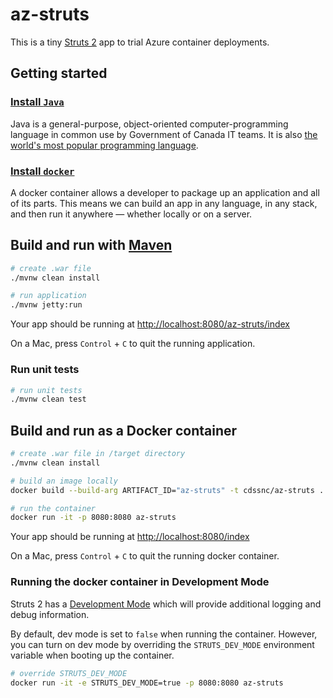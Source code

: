 # az-struts

This is a tiny [Struts 2](https://struts.apache.org/) app to trial Azure container deployments.

## Getting started

### [Install `Java`](https://www.oracle.com/technetwork/java/javase/downloads/index.html)

Java is a general-purpose, object-oriented computer-programming language in common use by Government of Canada IT teams. It is also [the world's most popular programming language](https://www.tiobe.com/tiobe-index/). 


### [Install `docker`](https://docs.docker.com/install/)

A docker container allows a developer to package up an application and all of its parts. This means we can build an app in any language, in any stack, and then run it anywhere — whether locally or on a server.

## Build and run with [Maven](https://maven.apache.org/index.html)

```bash
# create .war file
./mvnw clean install

# run application
./mvnw jetty:run
```

Your app should be running at [http://localhost:8080/az-struts/index](http://localhost:8080/az-struts/index)

On a Mac, press `Control` + `C` to quit the running application.

### Run unit tests

```bash
# run unit tests
./mvnw clean test
```

## Build and run as a Docker container

```bash
# create .war file in /target directory
./mvnw clean install

# build an image locally
docker build --build-arg ARTIFACT_ID="az-struts" -t cdssnc/az-struts .

# run the container
docker run -it -p 8080:8080 az-struts
```

Your app should be running at [http://localhost:8080/index](http://localhost:8080/index)

On a Mac, press `Control` + `C` to quit the running docker container.

### Running the docker container in Development Mode

Struts 2 has a [Development Mode](https://struts.apache.org/core-developers/development-mode.html) which will provide additional logging and debug information.

By default, dev mode is set to `false` when running the container. However, you can turn on dev mode by overriding the `STRUTS_DEV_MODE` environment variable when booting up the container.

```bash
# override STRUTS_DEV_MODE
docker run -it -e STRUTS_DEV_MODE=true -p 8080:8080 az-struts
```
